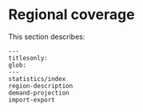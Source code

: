 # Regional coverage

This section describes:


```{toctree}
---
titlesonly:
glob:
---
statistics/index
region-description
demand-projection
import-export

```
